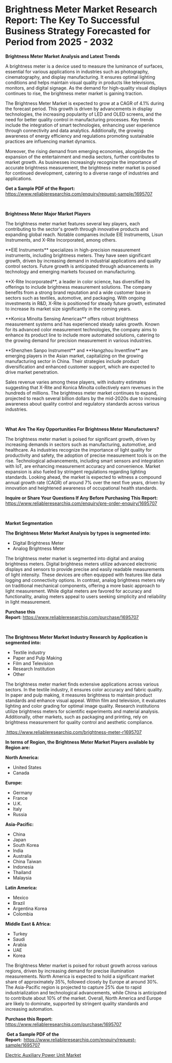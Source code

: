 <p><h1>Brightness Meter Market Research Report: The Key To Successful Business Strategy Forecasted for Period from 2025 - 2032</h1></p><p><strong>Brightness Meter Market Analysis and Latest Trends</strong></p>
<p><p>A brightness meter is a device used to measure the luminance of surfaces, essential for various applications in industries such as photography, cinematography, and display manufacturing. It ensures optimal lighting conditions and helps maintain visual quality in products like televisions, monitors, and digital signage. As the demand for high-quality visual displays continues to rise, the brightness meter market is gaining traction.</p><p>The Brightness Meter Market is expected to grow at a CAGR of 4.1% during the forecast period. This growth is driven by advancements in display technologies, the increasing popularity of LED and OLED screens, and the need for better quality control in manufacturing processes. Key trends include the integration of smart technologies, enhancing user experience through connectivity and data analytics. Additionally, the growing awareness of energy efficiency and regulations promoting sustainable practices are influencing market dynamics.</p><p>Moreover, the rising demand from emerging economies, alongside the expansion of the entertainment and media sectors, further contributes to market growth. As businesses increasingly recognize the importance of accurate brightness measurement, the brightness meter market is poised for continued development, catering to a diverse range of industries and applications.</p></p>
<p><strong>Get a Sample PDF of the Report:&nbsp;</strong> <a href="https://www.reliableresearchiq.com/enquiry/request-sample/1695707?utm_campaign=2298&utm_medium=2&utm_source=Github&utm_content=ia&utm_term=19022025&utm_id=brightness-meter">https://www.reliableresearchiq.com/enquiry/request-sample/1695707</a></p>
<p>&nbsp;</p>
<p><strong>Brightness Meter Major Market Players</strong></p>
<p><p>The brightness meter market features several key players, each contributing to the sector's growth through innovative products and expanding global reach. Notable companies include EIE Instruments, Lisun Instruments, and X-Rite Incorporated, among others.</p><p>**EIE Instruments** specializes in high-precision measurement instruments, including brightness meters. They have seen significant growth, driven by increasing demand in industrial applications and quality control sectors. Future growth is anticipated through advancements in technology and emerging markets focused on manufacturing.</p><p>**X-Rite Incorporated**, a leader in color science, has diversified its offerings to include brightness measurement solutions. The company benefits from a strong brand reputation and a wide customer base in sectors such as textiles, automotive, and packaging. With ongoing investments in R&D, X-Rite is positioned for steady future growth, estimated to increase its market size significantly in the coming years.</p><p>**Konica Minolta Sensing Americas** offers robust brightness measurement systems and has experienced steady sales growth. Known for its advanced color measurement technologies, the company aims to enhance its product line to include more automated solutions, catering to the growing demand for precision measurement in various industries.</p><p>**Shenzhen Sanpo Instrument** and **Hangzhou Inventfine** are emerging players in the Asian market, capitalizing on the growing manufacturing sector in China. Their strategies include product diversification and enhanced customer support, which are expected to drive market penetration.</p><p>Sales revenue varies among these players, with industry estimates suggesting that X-Rite and Konica Minolta collectively earn revenues in the hundreds of millions. The brightness meter market continues to expand, projected to reach several billion dollars by the mid-2020s due to increasing awareness about quality control and regulatory standards across various industries.</p></p>
<p>&nbsp;</p>
<p><strong>What Are The Key Opportunities For Brightness Meter Manufacturers?</strong></p>
<p><p>The brightness meter market is poised for significant growth, driven by increasing demands in sectors such as manufacturing, automotive, and healthcare. As industries recognize the importance of light quality for productivity and safety, the adoption of precise measurement tools is on the rise. Technological advancements, including smart sensors and integration with IoT, are enhancing measurement accuracy and convenience. Market expansion is also fueled by stringent regulations regarding lighting standards. Looking ahead, the market is expected to witness a compound annual growth rate (CAGR) of around 7% over the next five years, driven by innovation and heightened awareness of occupational health standards.</p></p>
<p><strong>Inquire or Share Your Questions If Any Before Purchasing This Report:</strong> <a href="https://www.reliableresearchiq.com/enquiry/pre-order-enquiry/1695707?utm_campaign=2298&utm_medium=2&utm_source=Github&utm_content=ia&utm_term=19022025&utm_id=brightness-meter">https://www.reliableresearchiq.com/enquiry/pre-order-enquiry/1695707</a></p>
<p>&nbsp;</p>
<p><strong>Market Segmentation</strong></p>
<p><strong>The Brightness Meter Market Analysis by types is segmented into:</strong></p>
<p><ul><li>Digital Brightness Meter</li><li>Analog Brightness Meter</li></ul></p>
<p><p>The brightness meter market is segmented into digital and analog brightness meters. Digital brightness meters utilize advanced electronic displays and sensors to provide precise and easily readable measurements of light intensity. These devices are often equipped with features like data logging and connectivity options. In contrast, analog brightness meters rely on traditional mechanical components, offering a more basic approach to light measurement. While digital meters are favored for accuracy and functionality, analog meters appeal to users seeking simplicity and reliability in light measurement.</p></p>
<p><strong>Purchase this Report:&nbsp;</strong><a href="https://www.reliableresearchiq.com/purchase/1695707?utm_campaign=2298&utm_medium=2&utm_source=Github&utm_content=ia&utm_term=19022025&utm_id=brightness-meter">https://www.reliableresearchiq.com/purchase/1695707</a></p>
<p>&nbsp;</p>
<p><strong>The Brightness Meter Market Industry Research by Application is segmented into:</strong></p>
<p><ul><li>Textile industry</li><li>Paper and Pulp Making</li><li>Film and Television</li><li>Research Institution</li><li>Other</li></ul></p>
<p><p>The brightness meter market finds extensive applications across various sectors. In the textile industry, it ensures color accuracy and fabric quality. In paper and pulp making, it measures brightness to maintain product standards and enhance visual appeal. Within film and television, it evaluates lighting and color grading for optimal image quality. Research institutions utilize brightness meters for scientific experiments and material analysis. Additionally, other markets, such as packaging and printing, rely on brightness measurement for quality control and aesthetic compliance.</p></p>
<p><a href="https://www.reliableresearchiq.com/brightness-meter-r1695707?utm_campaign=2298&utm_medium=2&utm_source=Github&utm_content=ia&utm_term=19022025&utm_id=brightness-meter">&nbsp;https://www.reliableresearchiq.com/brightness-meter-r1695707</a></p>
<p><strong>In terms of Region, the Brightness Meter Market Players available by Region are:</strong></p>
<p>
    <p> <strong> North America: </strong>
        <ul>
            <li>United States</li>
            <li>Canada</li>
        </ul>
        </p> 
    <p> <strong> Europe: </strong>
        <ul>
            <li>Germany</li>
            <li>France</li>
            <li>U.K.</li>
            <li>Italy</li>
            <li>Russia</li>
        </ul>
        </p> 
    <p> <strong> Asia-Pacific: </strong>
        <ul>
            <li>China</li>
            <li>Japan</li>
            <li>South Korea</li>
            <li>India</li>
            <li>Australia</li>
            <li>China Taiwan</li>
            <li>Indonesia</li>
            <li>Thailand</li>
            <li>Malaysia</li>
        </ul>
        </p> 
    <p> <strong> Latin America: </strong>
        <ul>
            <li>Mexico</li>
            <li>Brazil</li>
            <li>Argentina Korea</li>
            <li>Colombia</li>
        </ul>
        </p> 
    <p> <strong> Middle East & Africa: </strong>
        <ul>
            <li>Turkey</li>
            <li>Saudi</li>
            <li>Arabia</li>
            <li>UAE</li>
            <li>Korea</li>
        </ul>
    </p>
    </p>
<p><p>The Brightness Meter market is poised for robust growth across various regions, driven by increasing demand for precise illumination measurements. North America is expected to hold a significant market share of approximately 35%, followed closely by Europe at around 30%. The Asia-Pacific region is projected to capture 25% due to rapid industrialization and technological advancements, while China is anticipated to contribute about 10% of the market. Overall, North America and Europe are likely to dominate, supported by stringent quality standards and increasing automation.</p></p>
<p><strong>Purchase this Report: </strong><a href="https://www.reliableresearchiq.com/purchase/1695707?utm_campaign=2298&utm_medium=2&utm_source=Github&utm_content=ia&utm_term=19022025&utm_id=brightness-meter">https://www.reliableresearchiq.com/purchase/1695707</a></p>
<p>&nbsp;<strong>Get a Sample PDF of the Report:&nbsp;&nbsp;</strong><a href="https://www.reliableresearchiq.com/enquiry/request-sample/1695707?utm_campaign=2298&utm_medium=2&utm_source=Github&utm_content=ia&utm_term=19022025&utm_id=brightness-meter">https://www.reliableresearchiq.com/enquiry/request-sample/1695707</a></p>
<p><strong></strong></p>
<p><p><a href="https://github.com/maclarensidney/Market-Research-Report-List-1/blob/main/electric-auxiliary-power-unit-market.md?utm_campaign=2298&utm_medium=2&utm_source=Github&utm_content=ia&utm_term=19022025&utm_id=brightness-meter">Electric Auxiliary Power Unit Market</a></p></p>